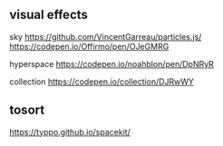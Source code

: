


## visual effects

sky https://github.com/VincentGarreau/particles.js/
https://codepen.io/Offirmo/pen/OJeGMRG

hyperspace https://codepen.io/noahblon/pen/DpNRyR

collection
https://codepen.io/collection/DJRwWY


## tosort


https://typpo.github.io/spacekit/
